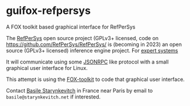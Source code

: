 # guifox-refpersys
A FOX toolkit based graphical interface for RefPerSys


The [RefPerSys](http://refpersys.org/) open source project (GPLv3+ licensed, code on https://github.com/RefPerSys/RefPerSys/ is (becoming in 2023) 
an open source (GPLv3+ licensed) inference engine project. For [expert systems](https://en.wikipedia.org/wiki/Expert_system)

It will communicate using some [JSONRPC](https://www.jsonrpc.org/) like protocol with a small graphical user interface for Linux.

This attempt is using the [FOX-toolkit](https://fox-toolkit.org/) to code that graphical user interface.

Contact [Basile Starynkevitch](http://starynkevitch.net/Basile/index_en.html) in France near Paris by email to `basile@starynkevitch.net` if interested.
